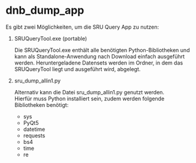 # dnb_dump_app

Es gibt zwei Möglichkeiten, um die SRU Query App zu nutzen: 

1) SRUQueryTool.exe (portable)  

   Die SRUQueryTool.exe enthält alle benötigten Python-Bibliotheken und kann als Standalone-Anwendung nach Download einfach ausgeführt werden. Heruntergeladene Datensets werden im Ordner, in dem das SRUQueryTool liegt und ausgeführt wird, abgelegt.
   
3) sru_dump_allin1.py  

   Alternativ kann die Datei sru_dump_allin1.py genutzt werden.  
   Hierfür muss Python installiert sein, zudem werden folgende Bibliotheken benötigt:
   - sys
   - PyQt5
   - datetime
   - requests
   - bs4 
   - time 
   - re
